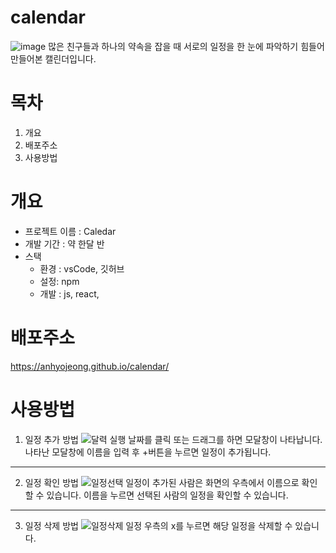 # calendar
![image](https://github.com/anhyojeong/calendar/assets/87750523/4d09092a-8683-4537-8d59-412644641a0b)
많은 친구들과 하나의 약속을 잡을 때 서로의 일정을 한 눈에 파악하기 힘들어 만들어본 캘린더입니다.

# 목차
1. 개요
2. 배포주소
3. 사용방법

# 개요 
- 프로젝트 이름 : Caledar
- 개발 기간 : 약 한달 반
- 스택
  + 환경 : vsCode, 깃허브
  + 설정: npm
  + 개발 : js, react,
 
# 배포주소
https://anhyojeong.github.io/calendar/

# 사용방법
1. 일정 추가 방법
![달력 실행](https://github.com/anhyojeong/calendar/assets/87750523/fa77363b-e096-4299-bec1-022acfb0708b)
날짜를 클릭 또는 드래그를 하면 모달창이 나타납니다.
나타난 모달창에 이름을 입력 후 +버튼을 누르면 일정이 추가됩니다.
---
2. 일정 확인 방법
![일정선택](https://github.com/anhyojeong/calendar/assets/87750523/1fb17166-1f2c-460f-8935-d264ec81a261)
일정이 추가된 사람은 화면의 우측에서 이름으로 확인할 수 있습니다.
이름을 누르면 선택된 사람의 일정을 확인할 수 있습니다.
---
3. 일정 삭제 방법
![일정삭제](https://github.com/anhyojeong/calendar/assets/87750523/39466fa9-928b-4860-83d2-b51f5b2eb668)
일정 우측의 x를 누르면 해당 일정을 삭제할 수 있습니다.
   






